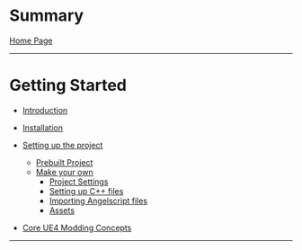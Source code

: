 # Summary

[Home Page](Home.md)

---

# Getting Started
- [Introduction](Getting-Started/Introduction.md)
- [Installation](Getting-Started/Installation.md)
- [Setting up the project]()
    - [Prebuilt Project]()
    - [Make your own]()
        - [Project Settings](Getting-Started/Project-Settings.md)
        - [Setting up C++ files]()
        - [Importing Angelscript files]()
        - [Assets]()

    

- [Core UE4 Modding Concepts]()


---
